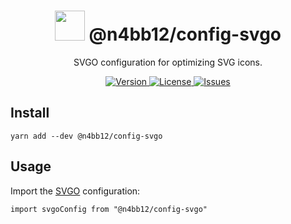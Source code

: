 <h1 align="center">
  <img src="https://svg.github.io/svgo-logo.svg" height="48">
  @n4bb12/config-svgo
</h1>

<p align="center">
  SVGO configuration for optimizing SVG icons.
</p>

<p align="center">
  <a href="https://www.npmjs.com/package/@n4bb12/config-svgo">
    <img alt="Version" src="https://flat.badgen.net/npm/v/@n4bb12/config-svgo?icon=npm">
  </a>
  <a href="https://raw.githubusercontent.com/n4bb12/config-svgo/master/LICENSE">
    <img alt="License" src="https://flat.badgen.net/github/license/n4bb12/config-svgo?icon=github">
  </a>
  <a href="https://github.com/n4bb12/config-svgo/issues/new/choose">
    <img alt="Issues" src="https://flat.badgen.net/badge/github/create issue/pink?icon=github">
  </a>
</p>

## Install

```
yarn add --dev @n4bb12/config-svgo
```

## Usage

Import the [SVGO](https://github.com/svg/svgo#what-it-can-do) configuration:

```
import svgoConfig from "@n4bb12/config-svgo"
```

